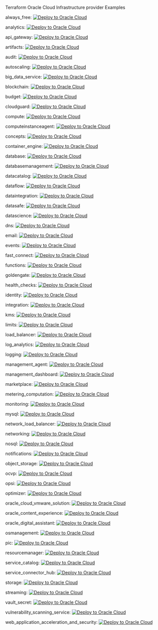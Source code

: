 Terraform Oracle Cloud Infrastructure provider Examples

[magic_button]: https://oci-resourcemanager-plugin.plugins.oci.oraclecloud.com/latest/deploy-to-oracle-cloud.svg

always_free: [![Deploy to Oracle Cloud][magic_button]](https://cloud.oracle.com/resourcemanager/stacks/create?zipUrl=https://github.com/junior/terraform-provider-oci/releases/latest/download/always_free.zip)

analytics: [![Deploy to Oracle Cloud][magic_button]](https://cloud.oracle.com/resourcemanager/stacks/create?zipUrl=https://github.com/junior/terraform-provider-oci/releases/latest/download/analytics.zip)

api_gateway: [![Deploy to Oracle Cloud][magic_button]](https://cloud.oracle.com/resourcemanager/stacks/create?zipUrl=https://github.com/junior/terraform-provider-oci/releases/latest/download/api_gateway.zip)

artifacts: [![Deploy to Oracle Cloud][magic_button]](https://cloud.oracle.com/resourcemanager/stacks/create?zipUrl=https://github.com/junior/terraform-provider-oci/releases/latest/download/artifacts.zip)

audit: [![Deploy to Oracle Cloud][magic_button]](https://cloud.oracle.com/resourcemanager/stacks/create?zipUrl=https://github.com/junior/terraform-provider-oci/releases/latest/download/audit.zip)

autoscaling: [![Deploy to Oracle Cloud][magic_button]](https://cloud.oracle.com/resourcemanager/stacks/create?zipUrl=https://github.com/junior/terraform-provider-oci/releases/latest/download/autoscaling.zip)

big_data_service: [![Deploy to Oracle Cloud][magic_button]](https://cloud.oracle.com/resourcemanager/stacks/create?zipUrl=https://github.com/junior/terraform-provider-oci/releases/latest/download/big_data_service.zip)

blockchain: [![Deploy to Oracle Cloud][magic_button]](https://cloud.oracle.com/resourcemanager/stacks/create?zipUrl=https://github.com/junior/terraform-provider-oci/releases/latest/download/blockchain.zip)

budget: [![Deploy to Oracle Cloud][magic_button]](https://cloud.oracle.com/resourcemanager/stacks/create?zipUrl=https://github.com/junior/terraform-provider-oci/releases/latest/download/budget.zip)

cloudguard: [![Deploy to Oracle Cloud][magic_button]](https://cloud.oracle.com/resourcemanager/stacks/create?zipUrl=https://github.com/junior/terraform-provider-oci/releases/latest/download/cloudguard.zip)

compute: [![Deploy to Oracle Cloud][magic_button]](https://cloud.oracle.com/resourcemanager/stacks/create?zipUrl=https://github.com/junior/terraform-provider-oci/releases/latest/download/compute.zip)

computeinstanceagent: [![Deploy to Oracle Cloud][magic_button]](https://cloud.oracle.com/resourcemanager/stacks/create?zipUrl=https://github.com/junior/terraform-provider-oci/releases/latest/download/computeinstanceagent.zip)

concepts: [![Deploy to Oracle Cloud][magic_button]](https://cloud.oracle.com/resourcemanager/stacks/create?zipUrl=https://github.com/junior/terraform-provider-oci/releases/latest/download/concepts.zip)

container_engine: [![Deploy to Oracle Cloud][magic_button]](https://cloud.oracle.com/resourcemanager/stacks/create?zipUrl=https://github.com/junior/terraform-provider-oci/releases/latest/download/container_engine.zip)

database: [![Deploy to Oracle Cloud][magic_button]](https://cloud.oracle.com/resourcemanager/stacks/create?zipUrl=https://github.com/junior/terraform-provider-oci/releases/latest/download/database.zip)

databasemanagement: [![Deploy to Oracle Cloud][magic_button]](https://cloud.oracle.com/resourcemanager/stacks/create?zipUrl=https://github.com/junior/terraform-provider-oci/releases/latest/download/databasemanagement.zip)

datacatalog: [![Deploy to Oracle Cloud][magic_button]](https://cloud.oracle.com/resourcemanager/stacks/create?zipUrl=https://github.com/junior/terraform-provider-oci/releases/latest/download/datacatalog.zip)

dataflow: [![Deploy to Oracle Cloud][magic_button]](https://cloud.oracle.com/resourcemanager/stacks/create?zipUrl=https://github.com/junior/terraform-provider-oci/releases/latest/download/dataflow.zip)

dataintegration: [![Deploy to Oracle Cloud][magic_button]](https://cloud.oracle.com/resourcemanager/stacks/create?zipUrl=https://github.com/junior/terraform-provider-oci/releases/latest/download/dataintegration.zip)

datasafe: [![Deploy to Oracle Cloud][magic_button]](https://cloud.oracle.com/resourcemanager/stacks/create?zipUrl=https://github.com/junior/terraform-provider-oci/releases/latest/download/datasafe.zip)

datascience: [![Deploy to Oracle Cloud][magic_button]](https://cloud.oracle.com/resourcemanager/stacks/create?zipUrl=https://github.com/junior/terraform-provider-oci/releases/latest/download/datascience.zip)

dns: [![Deploy to Oracle Cloud][magic_button]](https://cloud.oracle.com/resourcemanager/stacks/create?zipUrl=https://github.com/junior/terraform-provider-oci/releases/latest/download/dns.zip)

email: [![Deploy to Oracle Cloud][magic_button]](https://cloud.oracle.com/resourcemanager/stacks/create?zipUrl=https://github.com/junior/terraform-provider-oci/releases/latest/download/email.zip)

events: [![Deploy to Oracle Cloud][magic_button]](https://cloud.oracle.com/resourcemanager/stacks/create?zipUrl=https://github.com/junior/terraform-provider-oci/releases/latest/download/events.zip)

fast_connect: [![Deploy to Oracle Cloud][magic_button]](https://cloud.oracle.com/resourcemanager/stacks/create?zipUrl=https://github.com/junior/terraform-provider-oci/releases/latest/download/fast_connect.zip)

functions: [![Deploy to Oracle Cloud][magic_button]](https://cloud.oracle.com/resourcemanager/stacks/create?zipUrl=https://github.com/junior/terraform-provider-oci/releases/latest/download/functions.zip)

goldengate: [![Deploy to Oracle Cloud][magic_button]](https://cloud.oracle.com/resourcemanager/stacks/create?zipUrl=https://github.com/junior/terraform-provider-oci/releases/latest/download/goldengate.zip)

health_checks: [![Deploy to Oracle Cloud][magic_button]](https://cloud.oracle.com/resourcemanager/stacks/create?zipUrl=https://github.com/junior/terraform-provider-oci/releases/latest/download/health_checks.zip)

identity: [![Deploy to Oracle Cloud][magic_button]](https://cloud.oracle.com/resourcemanager/stacks/create?zipUrl=https://github.com/junior/terraform-provider-oci/releases/latest/download/identity.zip)

integration: [![Deploy to Oracle Cloud][magic_button]](https://cloud.oracle.com/resourcemanager/stacks/create?zipUrl=https://github.com/junior/terraform-provider-oci/releases/latest/download/integration.zip)

kms: [![Deploy to Oracle Cloud][magic_button]](https://cloud.oracle.com/resourcemanager/stacks/create?zipUrl=https://github.com/junior/terraform-provider-oci/releases/latest/download/kms.zip)

limits: [![Deploy to Oracle Cloud][magic_button]](https://cloud.oracle.com/resourcemanager/stacks/create?zipUrl=https://github.com/junior/terraform-provider-oci/releases/latest/download/limits.zip)

load_balancer: [![Deploy to Oracle Cloud][magic_button]](https://cloud.oracle.com/resourcemanager/stacks/create?zipUrl=https://github.com/junior/terraform-provider-oci/releases/latest/download/load_balancer.zip)

log_analytics: [![Deploy to Oracle Cloud][magic_button]](https://cloud.oracle.com/resourcemanager/stacks/create?zipUrl=https://github.com/junior/terraform-provider-oci/releases/latest/download/log_analytics.zip)

logging: [![Deploy to Oracle Cloud][magic_button]](https://cloud.oracle.com/resourcemanager/stacks/create?zipUrl=https://github.com/junior/terraform-provider-oci/releases/latest/download/logging.zip)

management_agent: [![Deploy to Oracle Cloud][magic_button]](https://cloud.oracle.com/resourcemanager/stacks/create?zipUrl=https://github.com/junior/terraform-provider-oci/releases/latest/download/management_agent.zip)

management_dashboard: [![Deploy to Oracle Cloud][magic_button]](https://cloud.oracle.com/resourcemanager/stacks/create?zipUrl=https://github.com/junior/terraform-provider-oci/releases/latest/download/management_dashboard.zip)

marketplace: [![Deploy to Oracle Cloud][magic_button]](https://cloud.oracle.com/resourcemanager/stacks/create?zipUrl=https://github.com/junior/terraform-provider-oci/releases/latest/download/marketplace.zip)

metering_computation: [![Deploy to Oracle Cloud][magic_button]](https://cloud.oracle.com/resourcemanager/stacks/create?zipUrl=https://github.com/junior/terraform-provider-oci/releases/latest/download/metering_computation.zip)

monitoring: [![Deploy to Oracle Cloud][magic_button]](https://cloud.oracle.com/resourcemanager/stacks/create?zipUrl=https://github.com/junior/terraform-provider-oci/releases/latest/download/monitoring.zip)

mysql: [![Deploy to Oracle Cloud][magic_button]](https://cloud.oracle.com/resourcemanager/stacks/create?zipUrl=https://github.com/junior/terraform-provider-oci/releases/latest/download/mysql.zip)

network_load_balancer: [![Deploy to Oracle Cloud][magic_button]](https://cloud.oracle.com/resourcemanager/stacks/create?zipUrl=https://github.com/junior/terraform-provider-oci/releases/latest/download/network_load_balancer.zip)

networking: [![Deploy to Oracle Cloud][magic_button]](https://cloud.oracle.com/resourcemanager/stacks/create?zipUrl=https://github.com/junior/terraform-provider-oci/releases/latest/download/networking.zip)

nosql: [![Deploy to Oracle Cloud][magic_button]](https://cloud.oracle.com/resourcemanager/stacks/create?zipUrl=https://github.com/junior/terraform-provider-oci/releases/latest/download/nosql.zip)

notifications: [![Deploy to Oracle Cloud][magic_button]](https://cloud.oracle.com/resourcemanager/stacks/create?zipUrl=https://github.com/junior/terraform-provider-oci/releases/latest/download/notifications.zip)

object_storage: [![Deploy to Oracle Cloud][magic_button]](https://cloud.oracle.com/resourcemanager/stacks/create?zipUrl=https://github.com/junior/terraform-provider-oci/releases/latest/download/object_storage.zip)

ocvp: [![Deploy to Oracle Cloud][magic_button]](https://cloud.oracle.com/resourcemanager/stacks/create?zipUrl=https://github.com/junior/terraform-provider-oci/releases/latest/download/ocvp.zip)

opsi: [![Deploy to Oracle Cloud][magic_button]](https://cloud.oracle.com/resourcemanager/stacks/create?zipUrl=https://github.com/junior/terraform-provider-oci/releases/latest/download/opsi.zip)

optimizer: [![Deploy to Oracle Cloud][magic_button]](https://cloud.oracle.com/resourcemanager/stacks/create?zipUrl=https://github.com/junior/terraform-provider-oci/releases/latest/download/optimizer.zip)

oracle_cloud_vmware_solution: [![Deploy to Oracle Cloud][magic_button]](https://cloud.oracle.com/resourcemanager/stacks/create?zipUrl=https://github.com/junior/terraform-provider-oci/releases/latest/download/oracle_cloud_vmware_solution.zip)

oracle_content_experience: [![Deploy to Oracle Cloud][magic_button]](https://cloud.oracle.com/resourcemanager/stacks/create?zipUrl=https://github.com/junior/terraform-provider-oci/releases/latest/download/oracle_content_experience.zip)

oracle_digital_assistant: [![Deploy to Oracle Cloud][magic_button]](https://cloud.oracle.com/resourcemanager/stacks/create?zipUrl=https://github.com/junior/terraform-provider-oci/releases/latest/download/oracle_digital_assistant.zip)

osmanagement: [![Deploy to Oracle Cloud][magic_button]](https://cloud.oracle.com/resourcemanager/stacks/create?zipUrl=https://github.com/junior/terraform-provider-oci/releases/latest/download/osmanagement.zip)

pic: [![Deploy to Oracle Cloud][magic_button]](https://cloud.oracle.com/resourcemanager/stacks/create?zipUrl=https://github.com/junior/terraform-provider-oci/releases/latest/download/pic.zip)

resourcemanager: [![Deploy to Oracle Cloud][magic_button]](https://cloud.oracle.com/resourcemanager/stacks/create?zipUrl=https://github.com/junior/terraform-provider-oci/releases/latest/download/resourcemanager.zip)

service_catalog: [![Deploy to Oracle Cloud][magic_button]](https://cloud.oracle.com/resourcemanager/stacks/create?zipUrl=https://github.com/junior/terraform-provider-oci/releases/latest/download/service_catalog.zip)

service_connector_hub: [![Deploy to Oracle Cloud][magic_button]](https://cloud.oracle.com/resourcemanager/stacks/create?zipUrl=https://github.com/junior/terraform-provider-oci/releases/latest/download/service_connector_hub.zip)

storage: [![Deploy to Oracle Cloud][magic_button]](https://cloud.oracle.com/resourcemanager/stacks/create?zipUrl=https://github.com/junior/terraform-provider-oci/releases/latest/download/storage.zip)

streaming: [![Deploy to Oracle Cloud][magic_button]](https://cloud.oracle.com/resourcemanager/stacks/create?zipUrl=https://github.com/junior/terraform-provider-oci/releases/latest/download/streaming.zip)

vault_secret: [![Deploy to Oracle Cloud][magic_button]](https://cloud.oracle.com/resourcemanager/stacks/create?zipUrl=https://github.com/junior/terraform-provider-oci/releases/latest/download/vault_secret.zip)

vulnerability_scanning_service: [![Deploy to Oracle Cloud][magic_button]](https://cloud.oracle.com/resourcemanager/stacks/create?zipUrl=https://github.com/junior/terraform-provider-oci/releases/latest/download/vulnerability_scanning_service.zip)

web_application_acceleration_and_security: [![Deploy to Oracle Cloud][magic_button]](https://cloud.oracle.com/resourcemanager/stacks/create?zipUrl=https://github.com/junior/terraform-provider-oci/releases/latest/download/web_application_acceleration_and_security.zip)
